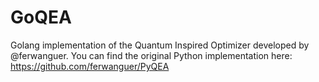 # GoQEA
Golang implementation of the Quantum Inspired Optimizer developed by @ferwanguer.
You can find the original Python implementation here: https://github.com/ferwanguer/PyQEA
